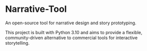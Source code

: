 # Narrative-Tool
An open-source tool for narrative design and story prototyping.

This project is built with Python 3.10 and aims to provide a flexible, community-driven alternative to commercial tools for interactive storytelling.
